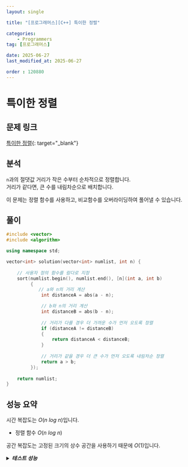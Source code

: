 ```yaml
---
layout: single

title: "[프로그래머스][C++] 특이한 정렬"

categories:
    - Programmers
tag: [프로그래머스]

date: 2025-06-27
last_modified_at: 2025-06-27

order : 120880
---
```


# 특이한 정렬

## 문제 링크

[특이한 정렬](https://school.programmers.co.kr/learn/courses/30/lessons/120880){: target="_blank"}

## 분석

`n`과의 절댓값 거리가 작은 수부터 순차적으로 정렬합니다.  
거리가 같다면, 큰 수를 내림차순으로 배치합니다.

이 문제는 정렬 함수를 사용하고, 비교함수를 오버라이딩하여 풀어낼 수 있습니다.

## 풀이

```cpp
#include <vector>
#include <algorithm>

using namespace std;

vector<int> solution(vector<int> numlist, int n) {
    
    // 사용자 정의 함수를 람다로 지정
    sort(numlist.begin(), numlist.end(), [n](int a, int b)
         {
            // a와 n의 거리 계산
             int distanceA = abs(a - n);

             // b와 n의 거리 계산
             int distanceB = abs(b - n);
             
             // 거리가 다를 경우 더 가까운 수가 먼저 오도록 정렬
             if (distanceA != distanceB)
             {
                 return distanceA < distanceB;
             }
             
             // 거리가 같을 경우 더 큰 수가 먼저 오도록 내림차순 정렬
             return a > b;
         });
    
    return numlist;
}
```

## 성능 요약

시간 복잡도는 $O(n \ log \ n)$입니다.

- 정렬 함수 $O(n \ log \ n)$

공간 복잡도는 고정된 크기의 상수 공간을 사용하기 때문에 $O(1)$입니다.

<details>
<summary><h5 style="display: inline;">테스트 성능</h5></summary>
<div markdown="1">

테스트 1 〉 통과 (0.02ms, 4.21MB)  
테스트 2 〉 통과 (0.03ms, 4.21MB)  
테스트 3 〉 통과 (0.02ms, 3.68MB)  
테스트 4 〉 통과 (0.02ms, 4.2MB)  
테스트 5 〉 통과 (0.01ms, 4.2MB)  
테스트 6 〉 통과 (0.01ms, 4.14MB)  
테스트 7 〉 통과 (0.01ms, 4.21MB)  

</div>
</details>